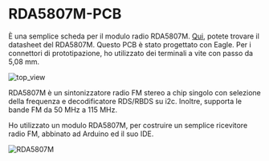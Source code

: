 # RDA5807M-PCB
È una semplice scheda per il modulo radio RDA5807M.
[Qui](http://cxem.net/tuner/files/tuner84_RDA5807M_datasheet_v1.pdf), potete trovare il datasheet del RDA5807M.
Questo PCB è stato progettato con Eagle. 
Per i connettori di prototipazione, ho utilizzato dei terminali a vite con passo da 5,08 mm.

![top_view](https://user-images.githubusercontent.com/41707/129706740-de759b12-3f02-414a-8235-f52fcb1907a2.png)

RDA5807M è un sintonizzatore radio FM stereo a chip singolo con selezione della frequenza e decodificatore RDS/RBDS su i2c. Inoltre, supporta le bande FM da 50 MHz a 115 MHz.

Ho utilizzato un modulo RDA5807M, per costruire un semplice ricevitore radio FM, abbinato ad Arduino ed il suo IDE.

![RDA5807M](https://user-images.githubusercontent.com/41707/129708624-ff584be7-26f5-4e24-96ac-815871eaa49e.jpg)

